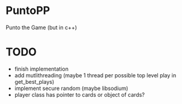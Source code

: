 # PuntoPP
Punto the Game (but in c++)

# TODO
- finish implementation
- add mutlithreading (maybe 1 thread per possible top level play in get_best_plays)
- implement secure random (maybe libsodium)
- player class has pointer to cards or object of cards? 